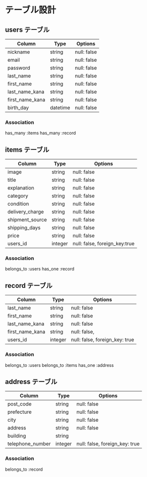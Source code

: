# テーブル設計

## users テーブル

| Column             | Type     | Options     |
| ------------------ | -------- | ----------- |
| nickname           | string   | null: false |
| email              | string   | null: false |
| password           | string   | null: false |
| last_name          | string   | null: false |
| first_name         | string   | null: false |
| last_name_kana     | string   | null: false |
| first_name_kana    | string   | null: false |
| birth_day          | datetime | null: false |

### Association

has_many :items
has_many :record



## items テーブル

| Column             | Type    | Options                       |
| ------------------ | ------- | ----------------------------- |
| image              | string  | null: false                   |
| title              | string  | null: false                   |
| explanation        | string  | null: false                   |
| category           | string  | null: false                   |
| condition          | string  | null: false                   |
| delivery_charge    | string  | null: false                   |
| shipment_source    | string  | null: false                   |
| shipping_days      | string  | null: false                   |
| price              | string  | null: false                   |
| users_id           | integer | null: false, foreign_key:true |

### Association

belongs_to :users
has_one :record



## record テーブル

| Column          | Type    | Options                        |
| --------------- | ------- | ------------------------------ |
| last_name       | string  | null: false                    |
| first_name      | string  | null: false                    |
| last_name_kana  | string  | null: false                    |
| first_name_kana | string  | null: false,                   |
| users_id        | integer | null: false, foreign_key: true |

### Association

belongs_to :users
belongs_to :items
has_one :address



## address テーブル

| Column           | Type       | Options                        |
| ---------------- | ---------- | ------------------------------ |
| post_code        | string     | null: false                    |
| prefecture       | string     | null: false                    |
| city             | string     | null: false                    |
| address          | string     | null: false                    |
| building         | string     |                                |
| telephone_number | integer    | null: false, foreign_key: true |

### Association

belongs_to :record